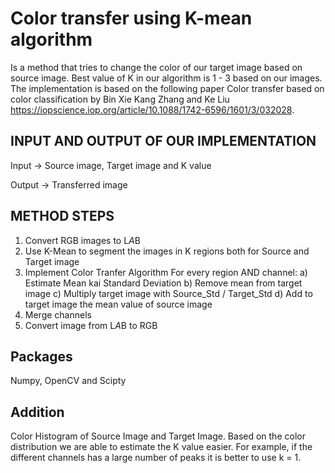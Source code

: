 # Color transfer using K-mean algorithm 

Is a method that tries to change the color of our target image based on source image. Best value of K in our algorithm is 1 - 3  based on our images.
The implementation is based on the following paper Color transfer based on color classification by Bin Xie Kang Zhang and Ke Liu https://iopscience.iop.org/article/10.1088/1742-6596/1601/3/032028.

## INPUT AND OUTPUT OF OUR IMPLEMENTATION

Input -> Source image, Target image and K value

Output -> Transferred image

## METHOD STEPS

1) Convert RGB images to L*A*B
2) Use K-Mean to segment the images in K regions both for Source and Target image
3) Implement Color Tranfer Algorithm
    For every region AND channel:
      a) Estimate Mean kai Standard Deviation
      b) Remove mean from target image 
      c) Multiply target image with Source_Std / Target_Std
      d) Add to target image the mean value of source image
4) Merge channels
5) Convert image from L*A*B to RGB  
 
 ## Packages 
 
Numpy, OpenCV and Scipty

## Addition 

Color Histogram of Source Image and Target Image. Based on the color distribution we are able to estimate the K value easier. For example, if the different channels has a large number of peaks it is better to use k = 1. 
